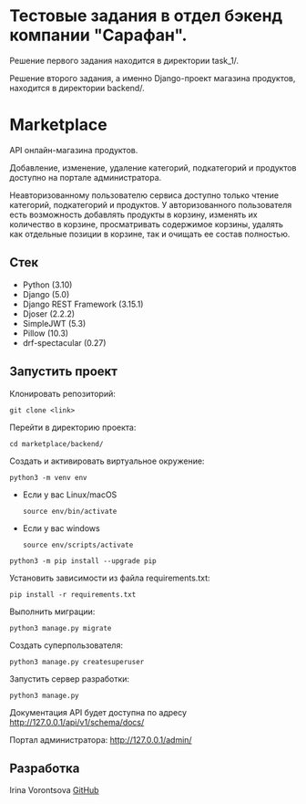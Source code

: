 # Тестовые задания в отдел бэкенд компании "Сарафан".

Решение первого задания находится в директории task_1/.

Решение второго задания, а именно Django-проект магазина продуктов, находится в директории backend/.

# Marketplace

API онлайн-магазина продуктов.

Добавление, изменение, удаление категорий, подкатегорий и продуктов доступно на портале администратора.

Неавторизованному пользователю сервиса доступно только чтение категорий, подкатегорий и продуктов. У авторизованного пользователя есть возможность добавлять продукты в корзину, изменять их количество в корзине, просматривать содержимое корзины, удалять как отдельные позиции в корзине, так и очищать ее состав полностью.

## Стек

- Python (3.10)
- Django (5.0)
- Django REST Framework (3.15.1)
- Djoser (2.2.2)
- SimpleJWT (5.3)
- Pillow (10.3)
- drf-spectacular (0.27)

## Запустить проект

Клонировать репозиторий:

```
git clone <link>
```

Перейти в директорию проекта:

```
cd marketplace/backend/
```

Cоздать и активировать виртуальное окружение:

```
python3 -m venv env
```

* Если у вас Linux/macOS

    ```
    source env/bin/activate
    ```

* Если у вас windows

    ```
    source env/scripts/activate
    ```

```
python3 -m pip install --upgrade pip
```

Установить зависимости из файла requirements.txt:

```
pip install -r requirements.txt
```

Выполнить миграции:

```
python3 manage.py migrate
```

Создать суперпользователя:

```
python3 manage.py createsuperuser
```

Запустить сервер разработки:

```
python3 manage.py
```

Документация API будет доступна по адресу http://127.0.0.1/api/v1/schema/docs/

Портал администратора: http://127.0.0.1/admin/

## Разработка

Irina Vorontsova [GitHub](https://github.com/RavenIV)